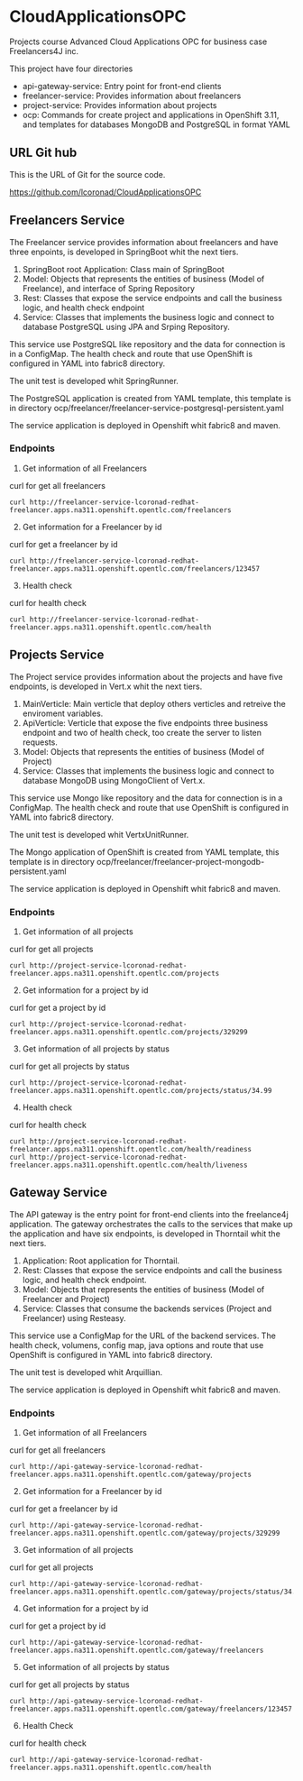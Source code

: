 # CloudApplicationsOPC
Projects course Advanced Cloud Applications OPC for business case Freelancers4J inc.

This project have four directories

* api-gateway-service: Entry point for front-end clients
* freelancer-service: Provides information about freelancers
* project-service: Provides information about projects
* ocp: Commands for create project and applications in OpenShift 3.11, and templates for databases MongoDB and PostgreSQL in format YAML


## URL Git hub

This is the URL of Git for the source code.

https://github.com/lcoronad/CloudApplicationsOPC

## Freelancers Service

The Freelancer service provides information about freelancers and have three enpoints, is developed in SpringBoot whit the next tiers.

1. SpringBoot root Application: Class main of SpringBoot
2. Model: Objects that represents the entities of business (Model of Freelance), and interface of Spring Repository
3. Rest: Classes that expose the service endpoints and call the business logic, and health check endpoint
4. Service: Classes that implements the business logic and connect to database PostgreSQL using JPA and Srping Repository.

This service use PostgreSQL like repository and the data for connection is in a ConfigMap. The health check and route that use OpenShift is configured in YAML into fabric8 directory.

The unit test is developed whit SpringRunner.

The PostgreSQL application is created from YAML template, this template is in directory ocp/freelancer/freelancer-service-postgresql-persistent.yaml

The service application is deployed in Openshift whit fabric8 and maven.

### Endpoints

1. Get information of all Freelancers

curl for get all freelancers

```
curl http://freelancer-service-lcoronad-redhat-freelancer.apps.na311.openshift.opentlc.com/freelancers
```

2. Get information for a Freelancer by id

curl for get a freelancer by id

```
curl http://freelancer-service-lcoronad-redhat-freelancer.apps.na311.openshift.opentlc.com/freelancers/123457
```

3. Health check

curl for health check

```
curl http://freelancer-service-lcoronad-redhat-freelancer.apps.na311.openshift.opentlc.com/health
```

## Projects Service

The Project service provides information about the projects and have five endpoints, is developed in Vert.x whit the next tiers.

1. MainVerticle: Main verticle that deploy others verticles and retreive the enviroment variables.
2. ApiVerticle: Verticle that expose the five endpoints three business endpoint and two of health check, too create the server to listen requests.
3. Model: Objects that represents the entities of business (Model of Project)
4. Service: Classes that implements the business logic and connect to database MongoDB using MongoClient of Vert.x.

This service use Mongo like repository and the data for connection is in a ConfigMap. The health check and route that use OpenShift is configured in YAML into fabric8 directory.

The unit test is developed whit VertxUnitRunner.

The Mongo application of OpenShift is created from YAML template, this template is in directory ocp/freelancer/freelancer-project-mongodb-persistent.yaml

The service application is deployed in Openshift whit fabric8 and maven.

### Endpoints

1. Get information of all projects

curl for get all projects

```
curl http://project-service-lcoronad-redhat-freelancer.apps.na311.openshift.opentlc.com/projects
```

2. Get information for a project by id

curl for get a project by id

```
curl http://project-service-lcoronad-redhat-freelancer.apps.na311.openshift.opentlc.com/projects/329299
```

3. Get information of all projects by status

curl for get all projects by status

```
curl http://project-service-lcoronad-redhat-freelancer.apps.na311.openshift.opentlc.com/projects/status/34.99
```

4. Health check

curl for health check

```
curl http://project-service-lcoronad-redhat-freelancer.apps.na311.openshift.opentlc.com/health/readiness
curl http://project-service-lcoronad-redhat-freelancer.apps.na311.openshift.opentlc.com/health/liveness
```

## Gateway Service

The API gateway is the entry point for front-end clients into the freelance4j application. The gateway orchestrates the calls to the services that make up the application and have six endpoints, is developed in Thorntail whit the next tiers.

1. Application: Root application for Thorntail.
2. Rest: Classes that expose the service endpoints and call the business logic, and health check endpoint.
3. Model: Objects that represents the entities of business (Model of Freelancer and Project)
4. Service: Classes that consume the backends services (Project and Freelancer) using Resteasy.

This service use a ConfigMap for the URL of the backend services. The health check, volumens, config map, java options and route that use OpenShift is configured in YAML into fabric8 directory.

The unit test is developed whit Arquillian.

The service application is deployed in Openshift whit fabric8 and maven.

### Endpoints

1. Get information of all Freelancers

curl for get all freelancers

```
curl http://api-gateway-service-lcoronad-redhat-freelancer.apps.na311.openshift.opentlc.com/gateway/projects
```

2. Get information for a Freelancer by id

curl for get a freelancer by id

```
curl http://api-gateway-service-lcoronad-redhat-freelancer.apps.na311.openshift.opentlc.com/gateway/projects/329299
```

3. Get information of all projects

curl for get all projects

```
curl http://api-gateway-service-lcoronad-redhat-freelancer.apps.na311.openshift.opentlc.com/gateway/projects/status/34.99
```

4. Get information for a project by id

curl for get a project by id

```
curl http://api-gateway-service-lcoronad-redhat-freelancer.apps.na311.openshift.opentlc.com/gateway/freelancers
```

5. Get information of all projects by status

curl for get all projects by status

```
curl http://api-gateway-service-lcoronad-redhat-freelancer.apps.na311.openshift.opentlc.com/gateway/freelancers/123457
```

6. Health Check

curl for health check

```
curl http://api-gateway-service-lcoronad-redhat-freelancer.apps.na311.openshift.opentlc.com/health
```

